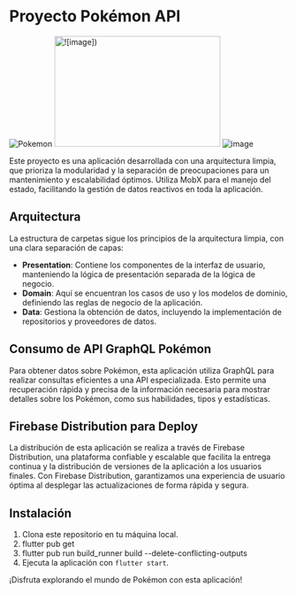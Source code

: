 # Proyecto Pokémon API

![Pokemon](https://img.shields.io/badge/Pok%C3%A9mon-API-red)
<img src="https://github.com/MayroTejada/pokedex_app/assets/57577583/f098a6ad-3280-4755-9de4-10543c5228b2" alt="![image])" width="300" height="200">
 ![image](https://github.com/MayroTejada/pokedex_app/assets/57577583/f098a6ad-3280-4755-9de4-10543c5228b2)



Este proyecto es una aplicación desarrollada con una arquitectura limpia, que prioriza la modularidad y la separación de preocupaciones para un mantenimiento y escalabilidad óptimos. Utiliza MobX para el manejo del estado, facilitando la gestión de datos reactivos en toda la aplicación.

## Arquitectura

La estructura de carpetas sigue los principios de la arquitectura limpia, con una clara separación de capas:

- **Presentation**: Contiene los componentes de la interfaz de usuario, manteniendo la lógica de presentación separada de la lógica de negocio.
- **Domain**: Aquí se encuentran los casos de uso y los modelos de dominio, definiendo las reglas de negocio de la aplicación.
- **Data**: Gestiona la obtención de datos, incluyendo la implementación de repositorios y proveedores de datos.

## Consumo de API GraphQL Pokémon

Para obtener datos sobre Pokémon, esta aplicación utiliza GraphQL para realizar consultas eficientes a una API especializada. Esto permite una recuperación rápida y precisa de la información necesaria para mostrar detalles sobre los Pokémon, como sus habilidades, tipos y estadísticas.

## Firebase Distribution para Deploy

La distribución de esta aplicación se realiza a través de Firebase Distribution, una plataforma confiable y escalable que facilita la entrega continua y la distribución de versiones de la aplicación a los usuarios finales. Con Firebase Distribution, garantizamos una experiencia de usuario óptima al desplegar las actualizaciones de forma rápida y segura.

## Instalación

1. Clona este repositorio en tu máquina local.
2. flutter pub get
3. flutter pub run build_runner build --delete-conflicting-outputs
4. Ejecuta la aplicación con `flutter start`.

¡Disfruta explorando el mundo de Pokémon con esta aplicación!

